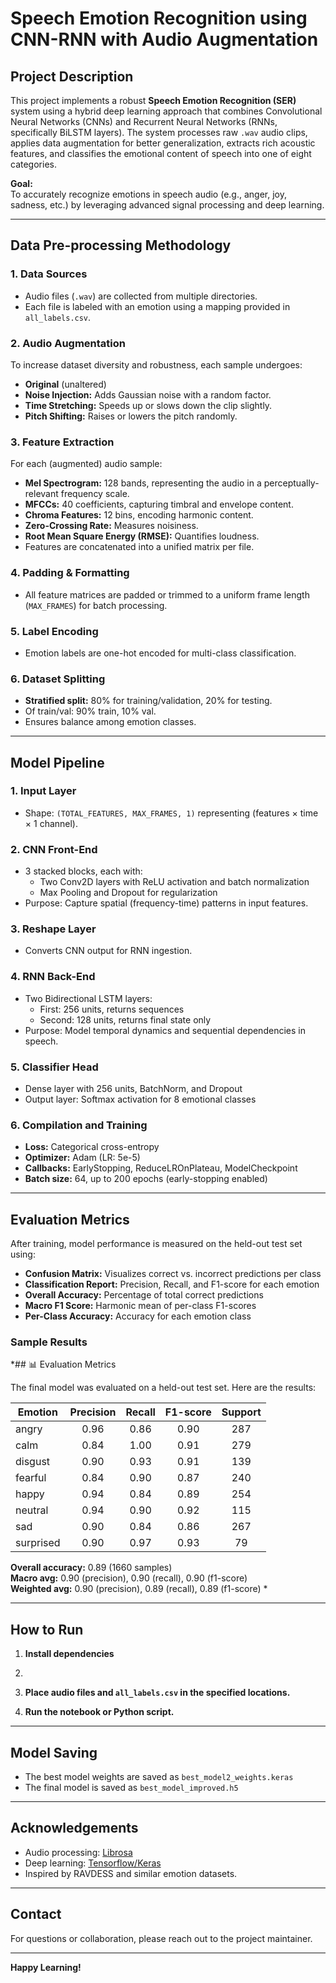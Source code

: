 # Speech Emotion Recognition using CNN-RNN with Audio Augmentation

## Project Description

This project implements a robust **Speech Emotion Recognition (SER)** system using a hybrid deep learning approach that combines Convolutional Neural Networks (CNNs) and Recurrent Neural Networks (RNNs, specifically BiLSTM layers). The system processes raw `.wav` audio clips, applies data augmentation for better generalization, extracts rich acoustic features, and classifies the emotional content of speech into one of eight categories.

**Goal:**  
To accurately recognize emotions in speech audio (e.g., anger, joy, sadness, etc.) by leveraging advanced signal processing and deep learning.

---

## Data Pre-processing Methodology

### 1. Data Sources
- Audio files (`.wav`) are collected from multiple directories.
- Each file is labeled with an emotion using a mapping provided in `all_labels.csv`.

### 2. Audio Augmentation
To increase dataset diversity and robustness, each sample undergoes:
- **Original** (unaltered)
- **Noise Injection:** Adds Gaussian noise with a random factor.
- **Time Stretching:** Speeds up or slows down the clip slightly.
- **Pitch Shifting:** Raises or lowers the pitch randomly.

### 3. Feature Extraction
For each (augmented) audio sample:
- **Mel Spectrogram:** 128 bands, representing the audio in a perceptually-relevant frequency scale.
- **MFCCs:** 40 coefficients, capturing timbral and envelope content.
- **Chroma Features:** 12 bins, encoding harmonic content.
- **Zero-Crossing Rate:** Measures noisiness.
- **Root Mean Square Energy (RMSE):** Quantifies loudness.
- Features are concatenated into a unified matrix per file.

### 4. Padding & Formatting
- All feature matrices are padded or trimmed to a uniform frame length (`MAX_FRAMES`) for batch processing.

### 5. Label Encoding
- Emotion labels are one-hot encoded for multi-class classification.

### 6. Dataset Splitting
- **Stratified split:** 80% for training/validation, 20% for testing.
- Of train/val: 90% train, 10% val.
- Ensures balance among emotion classes.

---

## Model Pipeline

### 1. Input Layer
- Shape: `(TOTAL_FEATURES, MAX_FRAMES, 1)` representing (features × time × 1 channel).

### 2. CNN Front-End
- 3 stacked blocks, each with:
  - Two Conv2D layers with ReLU activation and batch normalization
  - Max Pooling and Dropout for regularization
- Purpose: Capture spatial (frequency-time) patterns in input features.

### 3. Reshape Layer
- Converts CNN output for RNN ingestion.

### 4. RNN Back-End
- Two Bidirectional LSTM layers:
  - First: 256 units, returns sequences
  - Second: 128 units, returns final state only
- Purpose: Model temporal dynamics and sequential dependencies in speech.

### 5. Classifier Head
- Dense layer with 256 units, BatchNorm, and Dropout
- Output layer: Softmax activation for 8 emotional classes

### 6. Compilation and Training
- **Loss:** Categorical cross-entropy
- **Optimizer:** Adam (LR: 5e-5)
- **Callbacks:** EarlyStopping, ReduceLROnPlateau, ModelCheckpoint
- **Batch size:** 64, up to 200 epochs (early-stopping enabled)

---

## Evaluation Metrics

After training, model performance is measured on the held-out test set using:

- **Confusion Matrix:** Visualizes correct vs. incorrect predictions per class
- **Classification Report:** Precision, Recall, and F1-score for each emotion
- **Overall Accuracy:** Percentage of total correct predictions
- **Macro F1 Score:** Harmonic mean of per-class F1-scores
- **Per-Class Accuracy:** Accuracy for each emotion class

### Sample Results
*## 📊 Evaluation Metrics

The final model was evaluated on a held-out test set. Here are the results:

| Emotion    | Precision | Recall | F1-score | Support |
|------------|:---------:|:------:|:--------:|:-------:|
| angry      |   0.96    |  0.86  |   0.90   |   287   |
| calm       |   0.84    |  1.00  |   0.91   |   279   |
| disgust    |   0.90    |  0.93  |   0.91   |   139   |
| fearful    |   0.84    |  0.90  |   0.87   |   240   |
| happy      |   0.94    |  0.84  |   0.89   |   254   |
| neutral    |   0.94    |  0.90  |   0.92   |   115   |
| sad        |   0.90    |  0.84  |   0.86   |   267   |
| surprised  |   0.90    |  0.97  |   0.93   |   79    |

**Overall accuracy:** 0.89 (1660 samples)  
**Macro avg:**    0.90 (precision), 0.90 (recall), 0.90 (f1-score)  
**Weighted avg:** 0.90 (precision), 0.89 (recall), 0.89 (f1-score)
*


---

## How to Run

1. **Install dependencies**
2. 
2. **Place audio files and `all_labels.csv` in the specified locations.**

3. **Run the notebook or Python script.**

---

## Model Saving

- The best model weights are saved as `best_model2_weights.keras`
- The final model is saved as `best_model_improved.h5`

---

## Acknowledgements

- Audio processing: [Librosa](https://librosa.org/)
- Deep learning: [Tensorflow/Keras](https://www.tensorflow.org/)
- Inspired by RAVDESS and similar emotion datasets.

---

## Contact

For questions or collaboration, please reach out to the project maintainer.

---

**Happy Learning!**

